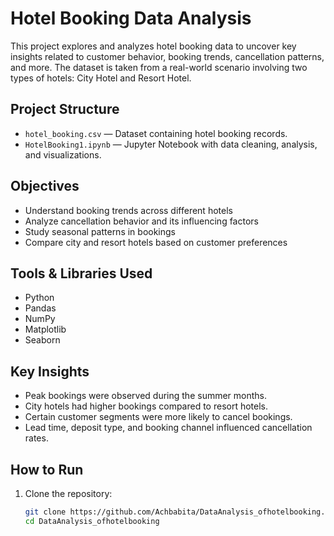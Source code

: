 #  Hotel Booking Data Analysis

This project explores and analyzes hotel booking data to uncover key insights related to customer behavior, booking trends, cancellation patterns, and more. The dataset is taken from a real-world scenario involving two types of hotels: City Hotel and Resort Hotel.

##  Project Structure

- `hotel_booking.csv` — Dataset containing hotel booking records.
- `HotelBooking1.ipynb` — Jupyter Notebook with data cleaning, analysis, and visualizations.

##  Objectives

- Understand booking trends across different hotels
- Analyze cancellation behavior and its influencing factors
- Study seasonal patterns in bookings
- Compare city and resort hotels based on customer preferences

##  Tools & Libraries Used

- Python
- Pandas
- NumPy
- Matplotlib
- Seaborn

##  Key Insights

- Peak bookings were observed during the summer months.
- City hotels had higher bookings compared to resort hotels.
- Certain customer segments were more likely to cancel bookings.
- Lead time, deposit type, and booking channel influenced cancellation rates.

##  How to Run

1. Clone the repository:
   ```bash
   git clone https://github.com/Achbabita/DataAnalysis_ofhotelbooking.git
   cd DataAnalysis_ofhotelbooking
